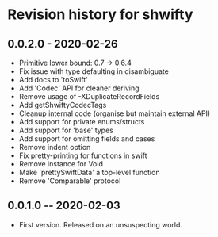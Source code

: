 # Revision history for shwifty

## 0.0.2.0 - 2020-02-26

* Primitive lower bound: 0.7 -> 0.6.4
* Fix issue with type defaulting in disambiguate
* Add docs to 'toSwift'
* Add 'Codec' API for cleaner deriving
* Remove usage of -XDuplicateRecordFields
* Add getShwiftyCodecTags 
* Cleanup internal code (organise but maintain external API)
* Add support for private enums/structs 
* Add support for 'base' types
* Add support for omitting fields and cases 
* Remove indent option 
* Fix pretty-printing for functions in swift
* Remove instance for Void
* Make 'prettySwiftData' a top-level function
* Remove 'Comparable' protocol

## 0.0.1.0 -- 2020-02-03

* First version. Released on an unsuspecting world.
